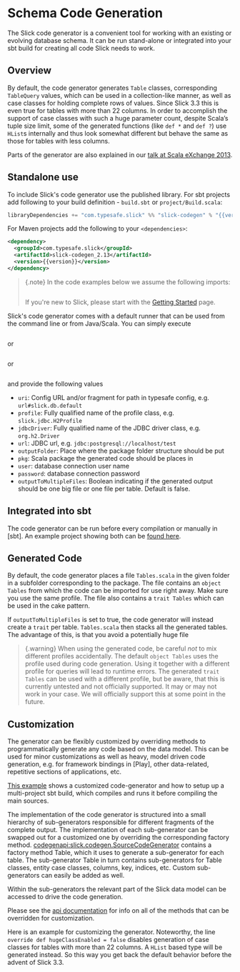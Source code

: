 Schema Code Generation
======================

The Slick code generator is a convenient tool for working
with an existing or evolving database schema. It can be run
stand-alone or integrated into your sbt build for creating all
code Slick needs to work.

Overview
--------
By default, the code generator generates `Table` classes, corresponding `TableQuery` values, which
can be used in a collection-like manner, as well as case classes for holding complete
rows of values. Since Slick 3.3 this is even true for tables with more than 22 columns. In order to accomplish the support of case classes with such a huge parameter count, despite Scala’s tuple size limit, some of the generated functions (like `def *` and `def ?`) use `HList`s internally and thus look somewhat different but behave the same as those for tables with less columns.

Parts of the generator are also explained in our
[talk at Scala eXchange 2013](https://scala-slick.org/news/2013/12/03/Patterns-for-Slick-database-applications-Scala-eXchange.html).

Standalone use
--------------
To include Slick's code generator use the published library. For sbt projects add following to your build definition -
`build.sbt` or `project/Build.scala`:

```scala expandVars=true
libraryDependencies += "com.typesafe.slick" %% "slick-codegen" % "{{version}}"
```

For Maven projects add the following to your `<dependencies>`:

```xml expandVars=true
<dependency>
  <groupId>com.typesafe.slick</groupId>
  <artifactId>slick-codegen_2.13</artifactId>
  <version>{{version}}</version>
</dependency>
```

> {.note}
> In the code examples below we assume the following imports:
>```scala src=../code/CodeGenerator.scala#imports
> ```
> If you're new to Slick, please start with the [Getting Started](gettingstarted.md) page.


Slick's code generator comes with a default runner that can be used from the command line or from Java/Scala. You can simply execute

```scala src=../code/CodeGenerator.scala#default-runner-uri
```

or

```scala src=../code/CodeGenerator.scala#default-runner
```

or

```scala src=../code/CodeGenerator.scala#default-runner-with-auth
```

and provide the following values

* `uri`: Config URL and/or fragment for path in typesafe config, e.g. `url#slick.db.default`
* `profile`: Fully qualified name of the profile class, e.g. `slick.jdbc.H2Profile`
* `jdbcDriver`: Fully qualified name of the JDBC driver class, e.g. `org.h2.Driver`
* `url`: JDBC url, e.g. `jdbc:postgresql://localhost/test`
* `outputFolder`: Place where the package folder structure should be put
* `pkg`: Scala package the generated code should be places in
* `user`: database connection user name
* `password`: database connection password
* `outputToMultipleFiles`: Boolean indicating if the generated output should be one big file or one file per table. Default is false.

Integrated into sbt
-------------------
The code generator can be run before every compilation or manually in [sbt].
An example project showing both can be [found here](https://github.com/slick/slick-codegen-example).

Generated Code
--------------
By default, the code generator places a file `Tables.scala` in the given folder in a subfolder corresponding
to the package. The file contains an `object Tables` from which the code
can be imported for use right away. Make sure you use the same profile.
The file also contains a `trait Tables` which can be used in the cake pattern.

If `outputToMultipleFiles` is set to true, the code generator will instead create a `trait` per table.
`Tables.scala` then stacks all the generated tables. The advantage of this, is that you avoid a potentially huge file

> {.warning}
> When using the generated code, be careful *not* to mix different profiles accidentally. The
> default `object Tables` uses the profile used during code generation. Using it together with a different
> profile for queries will lead to runtime errors. The generated `trait Tables` can be used with a
> different profile, but be aware, that this is currently untested and not officially supported. It may or
> may not work in your case. We will officially support this at some point in the future.

Customization
-------------
The generator can be flexibly customized by overriding methods to programmatically
generate any code based on the data model. This can be used for minor customizations
as well as heavy, model driven code generation, e.g. for framework bindings in [Play],
other data-related, repetitive sections of applications, etc.

[This example](https://github.com/slick/slick-codegen-customization-example)
shows a customized code-generator and how to setup
up a multi-project sbt build, which compiles and runs it
before compiling the main sources.

The implementation of the code generator is structured into a small hierarchy of sub-generators responsible
for different fragments of the complete output. The implementation of each sub-generator can be swapped out
for a customized one by overriding the corresponding factory method.
<codegenapi:slick.codegen.SourceCodeGenerator> contains a factory method Table,
which it uses to generate a sub-generator for each table. The sub-generator Table in turn contains
sub-generators for Table classes, entity case classes, columns, key, indices, etc.
Custom sub-generators can easily be added as well.

Within the sub-generators the relevant part of the Slick data model can
be accessed to drive the code generation.

Please see the [api documentation](codegenapi:slick.codegen.SourceCodeGenerator) for info
on all of the methods that can be overridden for customization.

Here is an example for customizing the generator. Noteworthy, the line `override def hugeClassEnabled = false` 
disables generation of case classes for tables with more than 22 columns. A `HList` based type
will be generated instead. So this way you get back the default behavior before the advent of Slick 3.3.

```scala src=../code/CodeGenerator.scala#customization
```
